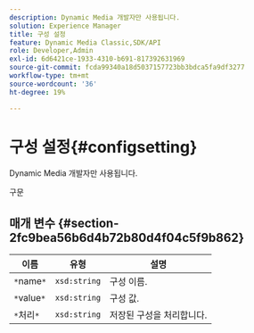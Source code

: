 ```yaml
---
description: Dynamic Media 개발자만 사용됩니다.
solution: Experience Manager
title: 구성 설정
feature: Dynamic Media Classic,SDK/API
role: Developer,Admin
exl-id: 6d6421ce-1933-4310-b691-817392631969
source-git-commit: fcda99340a18d5037157723bb3bdca5fa9df3277
workflow-type: tm+mt
source-wordcount: '36'
ht-degree: 19%

---
```


# 구성 설정{#configsetting}

Dynamic Media 개발자만 사용됩니다.

구문

## 매개 변수 {#section-2fc9bea56b6d4b72b80d4f04c5f9b862}

| 이름 | 유형 | 설명 |
|---|---|---|
| `*`name`*` | `xsd:string` | 구성 이름. |
| `*`value`*` | `xsd:string` | 구성 값. |
| `*`처리`*` | `xsd:string` | 저장된 구성을 처리합니다. |
